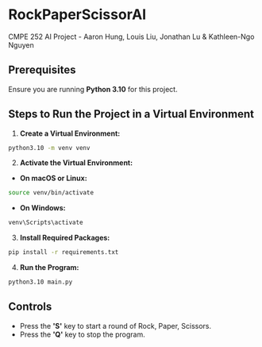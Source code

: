 # RockPaperScissorAI
CMPE 252 AI Project - Aaron Hung, Louis Liu, Jonathan Lu & Kathleen-Ngo Nguyen

## Prerequisites
Ensure you are running **Python 3.10** for this project.

## Steps to Run the Project in a Virtual Environment

1. **Create a Virtual Environment:**
```bash
python3.10 -m venv venv
```

2. **Activate the Virtual Environment:**
- **On macOS or Linux:**
```bash
source venv/bin/activate
```
- **On Windows:**
```bash
venv\Scripts\activate
```

3. **Install Required Packages:**
```bash
pip install -r requirements.txt
```

4. **Run the Program:**
```bash
python3.10 main.py
```

## Controls
- Press the **'S'** key to start a round of Rock, Paper, Scissors.
- Press the **'Q'** key to stop the program.

